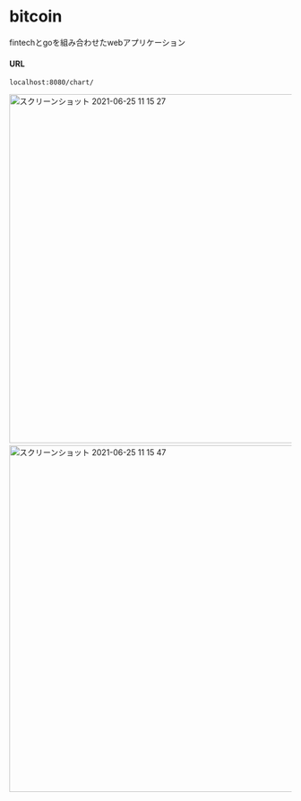 # bitcoin
fintechとgoを組み合わせたwebアプリケーション  
#### URL  
```
localhost:8080/chart/
```
<img width="623" alt="スクリーンショット 2021-06-25 11 15 27" src="https://user-images.githubusercontent.com/72332745/123358776-02e8d480-d5a7-11eb-8232-c46ea2e5dce4.png">　　
<img width="619" alt="スクリーンショット 2021-06-25 11 15 47" src="https://user-images.githubusercontent.com/72332745/123358854-30ce1900-d5a7-11eb-911e-7916e2933cc3.png">
